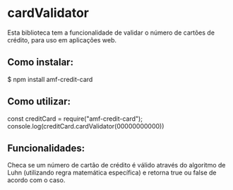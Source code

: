 # cardValidator

Esta biblioteca tem a funcionalidade de validar o número de cartões de crédito, para uso em aplicações web.

## Como instalar:
  $  npm install amf-credit-card
  
## Como utilizar:
  const creditCard = require("amf-credit-card");
  console.log(creditCard.cardValidator(00000000000)) 
  
## Funcionalidades:
Checa se um número de cartão de crédito é válido através do algoritmo de Luhn (utilizando regra matemática específica) e retorna true ou false de acordo com o caso.
